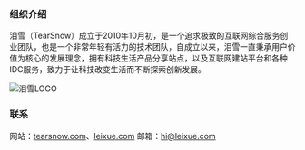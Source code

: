 ### 组织介绍
泪雪（TearSnow）成立于2010年10月初，是一个追求极致的互联网综合服务创业团队，也是一个非常年轻有活力的技术团队，自成立以来，泪雪一直秉承用户价值为核心的发展理念，拥有科技生活产品分享站点，以及互联网建站平台和各种IDC服务，致力于让科技改变生活而不断探索创新发展。

![泪雪LOGO](https://images.gitee.com/uploads/images/2021/0728/162300_bb0a6457_2326108.png "泪雪LOGO")

### 联系
网站：[tearsnow.com](https://tearsnow.com)、[leixue.com](https://leixue.com)
邮箱：hi@leixue.com
